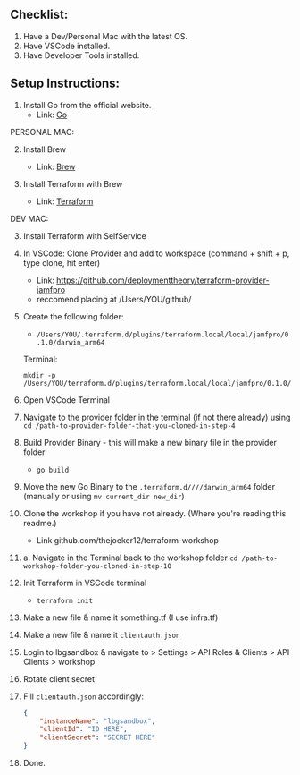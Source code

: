 ## Checklist: 

1. Have a Dev/Personal Mac with the latest OS.
2. Have VSCode installed.
3. Have Developer Tools installed.

## Setup Instructions:

1. Install Go from the official website.
    - Link: [Go](https://go.dev/doc/install)

PERSONAL MAC:

2. Install Brew
    - Link: [Brew](https://brew.sh/)

3. Install Terraform with Brew
    - Link: [Terraform](https://developer.hashicorp.com/terraform/tutorials/aws-get-started/install-cli)

DEV MAC:

3. Install Terraform with SelfService

4. In VSCode: Clone Provider and add to workspace (command + shift + p, type clone, hit enter)
    - Link: https://github.com/deploymenttheory/terraform-provider-jamfpro
    - reccomend placing at /Users/YOU/github/

5. Create the following folder:
    - `/Users/YOU/.terraform.d/plugins/terraform.local/local/jamfpro/0.1.0/darwin_arm64`

    Terminal: 
    ```
    mkdir -p /Users/YOU/terraform.d/plugins/terraform.local/local/jamfpro/0.1.0/darwin_arm64
    ```

6. Open VSCode Terminal

7. Navigate to the provider folder in the terminal (if not there already) using `cd /path-to-provider-folder-that-you-cloned-in-step-4`

8. Build Provider Binary - this will make a new binary file in the provider folder
    - `go build`

9. Move the new Go Binary to the `.terraform.d////darwin_arm64` folder (manually or using `mv current_dir new_dir`)

10. Clone the workshop if you have not already. (Where you're reading this readme.)
    - Link github.com/thejoeker12/terraform-workshop

10. a. Navigate in the Terminal back to the workshop folder `cd /path-to-workshop-folder-you-cloned-in-step-10`

11. Init Terraform in VSCode terminal
    - `terraform init`

12. Make a new file & name it something.tf (I use infra.tf)

13. Make a new file & name it `clientauth.json`

14. Login to lbgsandbox & navigate to > Settings > API Roles & Clients > API Clients > workshop

15. Rotate client secret

16. Fill `clientauth.json` accordingly: 

    ```json
    {
        "instanceName": "lbgsandbox",
        "clientId": "ID HERE",
        "clientSecret": "SECRET HERE"
    }
    ```

17. Done.